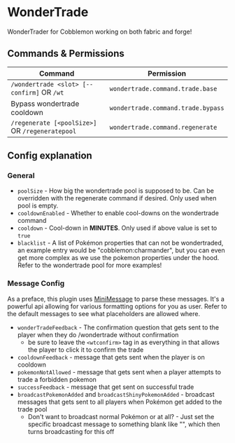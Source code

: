 # WonderTrade
WonderTrader for Cobblemon working on both fabric and forge!

## Commands & Permissions

| Command                                         | Permission                         |
|-------------------------------------------------|------------------------------------|
| `/wondertrade <slot> [--confirm]` OR `/wt`      | `wondertrade.command.trade.base`   |
| Bypass wondertrade cooldown                     | `wondertrade.command.trade.bypass` |
| `/regenerate [<poolSize>]` OR `/regeneratepool` | `wondertrade.command.regenerate`   |

## Config explanation

### General

- `poolSize` - How big the wondertrade pool is supposed to be. Can be overridden with the regenerate command if desired. Only used when pool is empty.
- `cooldownEnabled` - Whether to enable cool-downs on the wondertrade command
- `cooldown` - Cool-down in **MINUTES**. Only used if above value is set to `true`
- `blacklist` - A list of Pokémon properties that can not be wondertraded, an example entry would be "cobblemon:charmander", but you can even get more complex as we use the pokemon properties under the hood. Refer to the wondertrade pool for more examples!

### Message Config

As a preface, this plugin uses [MiniMessage](https://docs.advntr.dev/minimessage/format.html) to parse these messages.
It's a powerful api allowing for various formatting options for you as user.
Refer to the default messages to see what placeholders are allowed where.

- `wonderTradeFeedback` - The confirmation question that gets sent to the player when they do /wondertrade without confirmation
  - be sure to leave the `<wtconfirm>` tag in as everything in that allows the player to click it to confirm the trade
- `cooldownFeedback` - message that gets sent when the player is on cooldown
- `pokemonNotAllowed` - message that gets sent when a player attempts to trade a forbidden pokemon
- `successFeedback` - message that get sent on successful trade
- `broadcastPokemonAdded` and `broadcastShinyPokemonAdded` - broadcast messages that gets sent to all players when Pokémon get added to the trade pool
  - Don't want to broadcast normal Pokémon or at all? - Just set the specific broadcast message to something blank like "", which then turns broadcasting for this off
